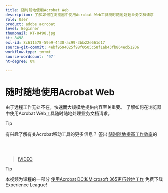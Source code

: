 ```yaml
---
title: 随时随地使用Acrobat Web
description: 了解如何在浏览器中使用Acrobat Web工具随时随地处理业务文档请求
role: User
product: adobe acrobat
level: Beginner
thumbnail: KT-8498.jpg
kt: 8498
exl-id: 8c611578-59e9-4438-ac99-3bb22e661d17
source-git-commit: 4ebf9594025f98f0505c58f1ab43fb864ed51206
workflow-type: tm+mt
source-wordcount: '97'
ht-degree: 0%

---
```


# 随时随地使用Acrobat Web

由于远程工作无处不在，快速而大规模地提供内容至关重要。 了解如何在浏览器中使用Acrobat Web工具随时随地处理业务文档请求。

>[!TIP]
>
>有兴趣了解有关Acrobat移动工具的更多信息？ 签出 [随时随地提高工作效率](productivity.md)的

<br> 

>[!VIDEO](https://video.tv.adobe.com/v/337436?quality=12&learn=on&hidetitle=true)

>[!TIP]
>
>本视频为课程的一部分 [使用Acrobat DC和Microsoft 365更巧妙地工作](https://experienceleague.adobe.com/?recommended=Acrobat-U-1-2021.microsoft365) 免费下载Experience League!
